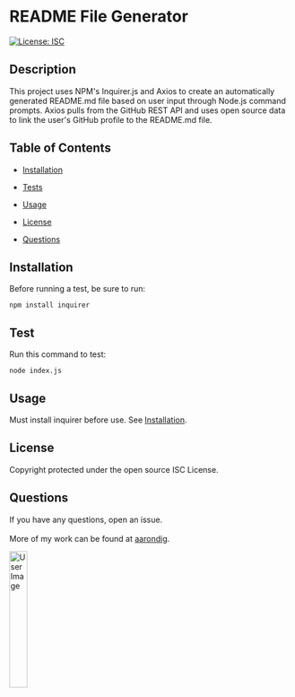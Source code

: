 # README File  Generator

[![License: ISC](https://img.shields.io/badge/License-ISC-yellow.svg)](https://opensource.org/licenses/ISC)

## Description

This project uses NPM's Inquirer.js and Axios to create an automatically generated README.md file based on user input through Node.js command prompts. Axios pulls from the GitHub REST API and uses open source data to link the user's GitHub profile to the README.md file.

## Table of Contents

* [Installation](#installation)

* [Tests](#tests)

* [Usage](#usage)

* [License](#license)

* [Questions](#questions)

## Installation

Before running a test, be sure to run:

    npm install inquirer

## Test

Run this command to test:

    node index.js

## Usage

Must install inquirer before use. See [Installation](#Installation).


## License

Copyright protected under the open source ISC License.

## Questions

If you have any questions, open an issue. 
<br>
<br>
More of my work can be found at [aarondig](https://github.com/aarondig).

<img src="https://avatars3.githubusercontent.com/u/70933425?v=4" width="25%" alt="User Image">
    
